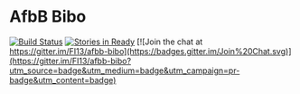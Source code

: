 # AfbB Bibo

[![Build Status](https://travis-ci.org/FI13/afbb-bibo.svg?branch=master)](https://travis-ci.org/FI13/afbb-bibo) [![Stories in Ready](https://badge.waffle.io/FI13/afbb-bibo.svg?label=ready&title=Ready)](http://waffle.io/FI13/afbb-bibo) [![Join the chat at https://gitter.im/FI13/afbb-bibo](https://badges.gitter.im/Join%20Chat.svg)](https://gitter.im/FI13/afbb-bibo?utm_source=badge&utm_medium=badge&utm_campaign=pr-badge&utm_content=badge)

